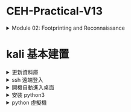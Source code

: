 # CEH-Practical-V13
<details>
  <summary>Module 02: Footprinting and Reconnaissance</summary>

* Lab1: Google Search

| Command | 功能 |
| --- | --- |
| cache: | 顯示 Google 上一次快取的網頁版本 |
| allinurl: | 搜尋網址（URL）中包含所有指定關鍵字的頁面 |
| inurl: | 搜尋網址中包含指定關鍵字的頁面（單一條件） |
| allintitle: | 搜尋網頁標題（title）中含有所有指定關鍵字的頁面 |
| intitle: | 搜尋網頁標題中包含某個關鍵字 |
| inanchor: | 搜尋超連結文字中包含某個關鍵字 |
| allinanchor: | 搜尋超連結（anchor text）中包含所有指定關鍵字的頁面 |
| related: | 找出與某網站相關或類似的網站 |
| info: | 顯示某網站的基本資訊（快取、相似頁面、連結） |
</details>

# kali 基本建置

<details>
  <summary>更新資料庫</summary>

```console
sudo apt update
sudo apt upgrade & sudo apt dist-upgrade
sudo apt autoremove
```
</details>

<details>
  <summary>ssh 遠端登入</summary>

```console
sudo systemctl start ssh
sudo systemctl enable ssh
```
</details>

<details>
  <summary>開機自動進入桌面</summary>

```console
修改文件：sudo nano /etc/lightdm/lightdm.conf
autologin-user=<name>
autologin-user-timeout=0
```
</details>

<details>
  <summary>安裝 python3</summary>

```console
sudo apt-get upgrade python3
sudo apt-get install python3-venv
```
</details>

<details>
  <summary>python 虛擬機</summary>

* 使用user權限設定
```console
mkdir bhp
cd bhp
python3 -m venv venv3
source venv3/bin/activate
pip install lxml
deactivate
```

* 登入虛擬機常用指令
```console
cd bhp
source venv3/bin/activate
deactivate
```
</details>
